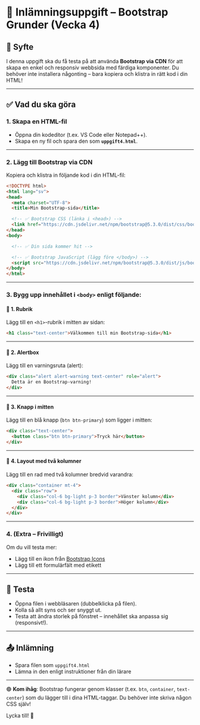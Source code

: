 
# 📝 Inlämningsuppgift – Bootstrap Grunder (Vecka 4)

## 🎯 Syfte
I denna uppgift ska du få testa på att använda **Bootstrap via CDN** för att skapa en enkel och responsiv webbsida med färdiga komponenter. Du behöver inte installera någonting – bara kopiera och klistra in rätt kod i din HTML!

---

## ✅ Vad du ska göra

### 1. Skapa en HTML-fil

- Öppna din kodeditor (t.ex. VS Code eller Notepad++).
- Skapa en ny fil och spara den som **`uppgift4.html`**.

---

### 2. Lägg till Bootstrap via CDN

Kopiera och klistra in följande kod i din HTML-fil:

```html
<!DOCTYPE html>
<html lang="sv">
<head>
  <meta charset="UTF-8">
  <title>Min Bootstrap-sida</title>

  <!-- ✅ Bootstrap CSS (länka i <head>) -->
  <link href="https://cdn.jsdelivr.net/npm/bootstrap@5.3.0/dist/css/bootstrap.min.css" rel="stylesheet">
</head>
<body>

  <!-- ✅ Din sida kommer hit -->

  <!-- ✅ Bootstrap JavaScript (lägg före </body>) -->
  <script src="https://cdn.jsdelivr.net/npm/bootstrap@5.3.0/dist/js/bootstrap.bundle.min.js"></script>
</body>
</html>
```

---

### 3. Bygg upp innehållet i `<body>` enligt följande:

#### 🔹 1. Rubrik

Lägg till en `<h1>`-rubrik i mitten av sidan:

```html
<h1 class="text-center">Välkommen till min Bootstrap-sida</h1>
```

---

#### 🔹 2. Alertbox

Lägg till en varningsruta (alert):

```html
<div class="alert alert-warning text-center" role="alert">
  Detta är en Bootstrap-varning!
</div>
```

---

#### 🔹 3. Knapp i mitten

Lägg till en blå knapp (`btn btn-primary`) som ligger i mitten:

```html
<div class="text-center">
  <button class="btn btn-primary">Tryck här</button>
</div>
```

---

#### 🔹 4. Layout med två kolumner

Lägg till en rad med två kolumner bredvid varandra:

```html
<div class="container mt-4">
  <div class="row">
    <div class="col-6 bg-light p-3 border">Vänster kolumn</div>
    <div class="col-6 bg-light p-3 border">Höger kolumn</div>
  </div>
</div>
```

---

### 4. (Extra – Frivilligt)

Om du vill testa mer:

- Lägg till en ikon från [Bootstrap Icons](https://icons.getbootstrap.com/)
- Lägg till ett formulärfält med etikett

---

## 🧪 Testa

- Öppna filen i webbläsaren (dubbelklicka på filen).
- Kolla så allt syns och ser snyggt ut.
- Testa att ändra storlek på fönstret – innehållet ska anpassa sig (responsivt!).

---

## 📤 Inlämning

- Spara filen som `uppgift4.html`
- Lämna in den enligt instruktioner från din lärare

---

🟢 **Kom ihåg**: Bootstrap fungerar genom klasser (t.ex. `btn`, `container`, `text-center`) som du lägger till i dina HTML-taggar. Du behöver inte skriva någon CSS själv!

Lycka till! 💪
